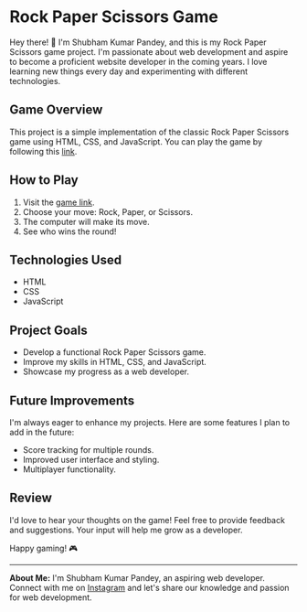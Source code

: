 # Rock Paper Scissors Game

Hey there! 👋 I'm Shubham Kumar Pandey, and this is my Rock Paper Scissors game project. I'm passionate about web development and aspire to become a proficient website developer in the coming years. I love learning new things every day and experimenting with different technologies.

## Game Overview

This project is a simple implementation of the classic Rock Paper Scissors game using HTML, CSS, and JavaScript. You can play the game by following this [link](https://shubham1702kumar.github.io/rock_papaer_scissor/index.html).

## How to Play

1. Visit the [game link](https://shubham1702kumar.github.io/rock_papaer_scissor/index.html).
2. Choose your move: Rock, Paper, or Scissors.
3. The computer will make its move.
4. See who wins the round!

## Technologies Used

- HTML
- CSS
- JavaScript

## Project Goals

- Develop a functional Rock Paper Scissors game.
- Improve my skills in HTML, CSS, and JavaScript.
- Showcase my progress as a web developer.

## Future Improvements

I'm always eager to enhance my projects. Here are some features I plan to add in the future:

- Score tracking for multiple rounds.
- Improved user interface and styling.
- Multiplayer functionality.

## Review

I'd love to hear your thoughts on the game! Feel free to provide feedback and suggestions. Your input will help me grow as a developer.

Happy gaming! 🎮

---

**About Me:**
I'm Shubham Kumar Pandey, an aspiring web developer. Connect with me on [Instagram]([your-linkedin-profile-url](https://www.instagram.com/shanky_brahman/?igshid=OGQ5ZDc2ODk2ZA%3D%3D)https://www.instagram.com/shanky_brahman/?igshid=OGQ5ZDc2ODk2ZA%3D%3D) and let's share our knowledge and passion for web development.

